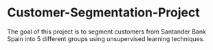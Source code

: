 # Customer-Segmentation-Project
The goal of this project is to segment customers from Santander Bank Spain into 5 different groups using 
unsupervised learning techniques.

